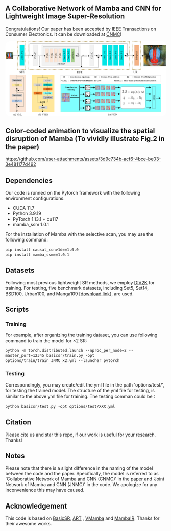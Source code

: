 
## A Collaborative Network of Mamba and CNN for Lightweight Image Super-Resolution
Congratulations! Our paper has been accepted by IEEE Transactions on Consumer Electronics. It can be downloaded at [CNMC](https://ieeexplore.ieee.org/abstract/document/11010097/)! 


<p align="center">
    <img src="figures/framework.png" style="border-radius: 15px">
</p>


## Color-coded animation to visualize the spatial disruption of Mamba (To vividly illustrate Fig.2 in the paper)
https://github.com/user-attachments/assets/3d9c734b-acf6-4bce-be03-3e481177d492





## Dependencies <a name="Dependencies"></a>

Our code is runned on the Pytorch framework with the following environment configurations. 

- CUDA 11.7
- Python 3.9.19
- PyTorch 1.13.1 + cu117
- mamba_ssm 1.0.1

For the installation of Mamba with the selective scan, you may use the following command:

```
pip install causal_conv1d==1.0.0
pip install mamba_ssm==1.0.1
```


## Datasets

Following most previous lightweight SR methods, we employ [DIV2K](https://data.vision.ee.ethz.ch/cvl/DIV2K/) for training.
For testing, five benchmark datasets, including Set5, Set14, BSD100, Urban100, and Manga109 [[download link](https://drive.google.com/file/d/1n-7pmwjP0isZBK7w3tx2y8CTastlABx1/view?usp=sharing)], are used.

## Scripts
### Training
For example, after organizing the training dataset, you can use following command to train the model for ×2 SR:

```
python -m torch.distributed.launch --nproc_per_node=2 --master_port=12345 basicsr/train.py -opt options/train/train_JNMC_x2.yml --launcher pytorch
```

### Testing
Correspondingly, you may create/edit the yml file in the path 'options/test/', for testing the trained model. The structure of the yml file for testing, is similar to the above yml file for training. The testing comman could be：

```
python basicsr/test.py -opt options/test/XXX.yml
```


## <a name="cite"></a> Citation
Please cite us and star this repo, if our work is useful for your research. Thanks!

## <a name="cite"></a> Notes
Please note that there is a slight difference in the naming of the model between the code and the paper. Specifically, the model is referred to as 'Collaborative Network of Mamba and CNN (CNMC)' in the paper and 'Joint Network of Mamba and CNN (JNMC)' in the code. We apologize for any inconvenience this may have caused.

[//]: # (Similarly, the module 'Collaborative Unit of Mamba and CNN &#40;CUMC&#41;' in the paper is called 'Joint Unit of Mamba and CNN &#40;JNMC&#41;' in the code.)

## Acknowledgement
This code is based on [BasicSR](https://github.com/XPixelGroup/BasicSR), [ART](https://github.com/gladzhang/ART) , [VMamba](https://github.com/MzeroMiko/VMamba) and [MambaIR](https://github.com/csguoh/MambaIR). Thanks for their awesome works.
